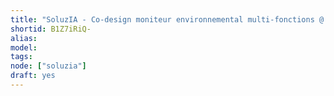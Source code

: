 ```yaml
---
title: "SoluzIA - Co-design moniteur environnemental multi-fonctions @ La Myne"
shortid: B1Z7iRiQ-
alias:
model:
tags:
node: ["soluzia"]
draft: yes
---
```

